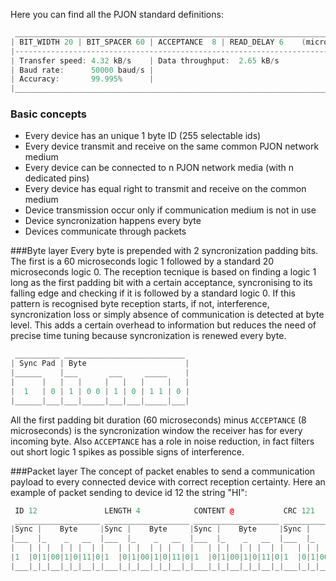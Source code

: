 Here you can find all the PJON standard definitions:
```cpp  
 ______________________________________________________________________________
| BIT_WIDTH 20 | BIT_SPACER 60 | ACCEPTANCE  8 | READ_DELAY 6    (microseconds)|
|------------------------------------------------------------------------------|
| Transfer speed: 4.32 kB/s    | Data throughput:  2.65 kB/s                   |
| Baud rate:      50000 baud/s |                                               |
| Accuracy:       99.995%      |                                               |
|______________________________________________________________________________| 

```
### Basic concepts
* Every device has an unique 1 byte ID (255 selectable ids)
* Every device transmit and receive on the same common PJON network medium
* Every device can be connected to n PJON network media (with n dedicated pins)
* Every device has equal right to transmit and receive on the common medium
* Device transmission occur only if communication medium is not in use
* Device syncronization happens every byte
* Devices communicate through packets

###Byte layer
Every byte is prepended with 2 syncronization padding bits. The first is a 60 microseconds logic 1 followed by a standard 20 microseconds logic 0. The reception tecnique is based on finding a logic 1 long as the first padding bit with a certain acceptance, syncronising to its falling edge and checking if it is followed by a standard logic 0. If this pattern is recognised byte reception starts, if not, interference, syncronization loss or simply absence of communication is detected at byte level. This adds a certain overhead to information but reduces the need of precise time tuning because syncronization is renewed every byte.
```cpp  
 __________ ___________________________
| Sync Pad | Byte                      |
|______    |___       ___     _____    |
|      |   |   |     |   |   |     |   |
|  1   | 0 | 1 | 0 0 | 1 | 0 | 1 1 | 0 |
|______|___|___|_____|___|___|_____|___|

```
All the first padding bit duration (60 microseconds) minus `ACCEPTANCE` (8 microseconds) is the syncronization window the receiver has for every incoming byte. Also `ACCEPTANCE` has a role in noise reduction, in fact filters out short logic 1 spikes as possible signs of interference.

###Packet layer
The concept of packet enables to send a communication payload to every connected device with correct reception certainty. Here an example of packet sending to device id 12 the string "HI":
```cpp  
 ID 12               LENGTH 4            CONTENT @           CRC 121
 ___________________ ___________________ ___________________ ___________________
|Sync |    Byte     |Sync |    Byte     |Sync |    Byte     |Sync |    Byte     |
|___  |_    _   __  |___  |_    _   __  |___  |_    _   __  |___  |_    _   __  |
|   | | |  | | |  | |   | | |  | | |  | |   | | |  | | |  | |   | | |  | | |  | |
|1  |0|1|00|1|0|11|0|1  |0|1|00|1|0|11|0|1  |0|1|00|1|0|11|0|1  |0|1|00|1|0|11|0|
|___|_|_|__|_|_|__|_|___|_|_|__|_|_|__|_|___|_|_|__|_|_|__|_|___|_|_|__|_|_|__|_|
```